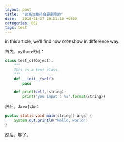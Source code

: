 ```yaml
---
layout: post
title:  "这篇文章待会要删除的"
date:   2018-01-27 20:21:16 +0800
categories: DB2
tags: test
---
```


in this article, we'll find how `CODE` show in difference way.

首先，python代码：

```python
class test_cl(Object):
    """
    This is a test class.
    """
    def __init__(self):
        pass

    def print(self, string):
        print('you input : %s'.format(string))
```

然后，Java代码：

```java
public static void main(string[] args) {
    System.out.println("Hello, world");
}
```

然后，够了。
